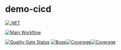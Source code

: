# demo-cicd
[![.NET](https://github.com/dat0609/demo-cicd/actions/workflows/dotnet.yml/badge.svg)](https://github.com/dat0609/demo-cicd/actions/workflows/dotnet.yml)

[![Main Workflow](https://github.com/dat0609/demo-cicd/actions/workflows/build.yml/badge.svg)](https://github.com/dat0609/demo-cicd/actions/workflows/build.yml)

[![Quality Gate Status](https://sonarcloud.io/api/project_badges/measure?project=dat0609_demo-cicd&metric=alert_status)](https://sonarcloud.io/summary/new_code?id=dat0609_demo-cicd)
[![Bugs](https://sonarcloud.io/api/project_badges/measure?project=dat0609_demo-cicd&metric=bugs)](https://sonarcloud.io/summary/new_code?id=dat0609_demo-cicd)[![Coverage](https://sonarcloud.io/api/project_badges/measure?project=dat0609_demo-cicd&metric=coverage)](https://sonarcloud.io/summary/new_code?id=dat0609_demo-cicd)[![Coverage](https://sonarcloud.io/api/project_badges/measure?project=dat0609_demo-cicd&metric=coverage)](https://sonarcloud.io/summary/new_code?id=dat0609_demo-cicd)
